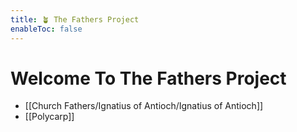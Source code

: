 ```yaml
---
title: 🪴 The Fathers Project
enableToc: false
---
```


# Welcome To The Fathers Project

- [[Church Fathers/Ignatius of Antioch/Ignatius of Antioch]]
- [[Polycarp]]